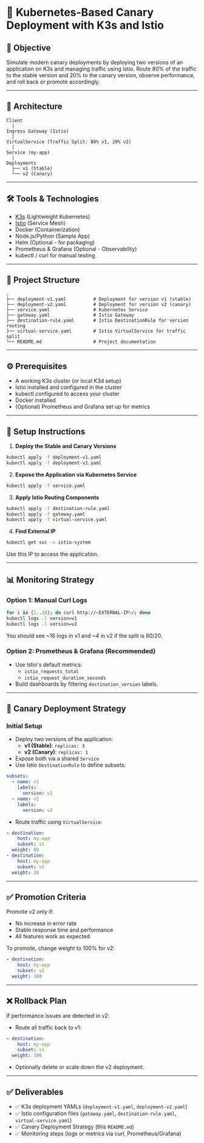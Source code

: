 
# 🚀 Kubernetes-Based Canary Deployment with K3s and Istio

## 📌 Objective
Simulate modern canary deployments by deploying two versions of an application on K3s and managing traffic using Istio. Route 80% of the traffic to the stable version and 20% to the canary version, observe performance, and roll back or promote accordingly.

---

## 🧱 Architecture

```
Client
  |
Ingress Gateway (Istio)
  |
VirtualService (Traffic Split: 80% v1, 20% v2)
  |
Service (my-app)
  |
Deployments
  ├── v1 (Stable)
  └── v2 (Canary)
```

---

## 🛠️ Tools & Technologies

- [K3s](https://k3s.io/) (Lightweight Kubernetes)
- [Istio](https://istio.io/) (Service Mesh)
- Docker (Containerization)
- Node.js/Python (Sample App)
- Helm (Optional - for packaging)
- Prometheus & Grafana (Optional - Observability)
- kubectl / curl for manual testing

---

## 📁 Project Structure

```
.
├── deployment-v1.yaml          # Deployment for version v1 (stable)
├── deployment-v2.yaml          # Deployment for version v2 (canary)
├── service.yaml                # Kubernetes Service
├── gateway.yaml                # Istio Gateway
├── destination-rule.yaml       # Istio DestinationRule for version routing
├── virtual-service.yaml        # Istio VirtualService for traffic split
└── README.md                   # Project documentation
```

---

## ⚙️ Prerequisites

- A working K3s cluster (or local K3d setup)
- Istio installed and configured in the cluster
- kubectl configured to access your cluster
- Docker installed
- (Optional) Prometheus and Grafana set up for metrics

---

## 🚀 Setup Instructions

1. **Deploy the Stable and Canary Versions**

```bash
kubectl apply -f deployment-v1.yaml
kubectl apply -f deployment-v2.yaml
```

2. **Expose the Application via Kubernetes Service**

```bash
kubectl apply -f service.yaml
```

3. **Apply Istio Routing Components**

```bash
kubectl apply -f destination-rule.yaml
kubectl apply -f gateway.yaml
kubectl apply -f virtual-service.yaml
```

4. **Find External IP**

```bash
kubectl get svc -n istio-system
```

Use this IP to access the application.

---

## 📊 Monitoring Strategy

### Option 1: Manual Curl Logs

```bash
for i in {1..20}; do curl http://<EXTERNAL-IP>/; done
kubectl logs -l version=v1
kubectl logs -l version=v2
```

You should see ~16 logs in v1 and ~4 in v2 if the split is 80/20.

### Option 2: Prometheus & Grafana (Recommended)

- Use Istio's default metrics:
  - `istio_requests_total`
  - `istio_request_duration_seconds`
- Build dashboards by filtering `destination_version` labels.

---

## 🧠 Canary Deployment Strategy

### Initial Setup

- Deploy two versions of the application:
  - **v1 (Stable)**: `replicas: 3`
  - **v2 (Canary)**: `replicas: 1`
- Expose both via a shared `Service`
- Use Istio `DestinationRule` to define subsets:
  
```yaml
subsets:
  - name: v1
    labels:
      version: v1
  - name: v2
    labels:
      version: v2
```

- Route traffic using `VirtualService`:

```yaml
- destination:
    host: my-app
    subset: v1
  weight: 80
- destination:
    host: my-app
    subset: v2
  weight: 20
```

---

## ✅ Promotion Criteria

Promote v2 only if:

- No increase in error rate
- Stable response time and performance
- All features work as expected

To promote, change weight to 100% for v2:

```yaml
- destination:
    host: my-app
    subset: v2
  weight: 100
```

---

## ❌ Rollback Plan

If performance issues are detected in v2:

- Route all traffic back to v1:

```yaml
- destination:
    host: my-app
    subset: v1
  weight: 100
```

- Optionally delete or scale down the v2 deployment.

---

## ✅ Deliverables

- ✅ K3s deployment YAMLs (`deployment-v1.yaml`, `deployment-v2.yaml`)
- ✅ Istio configuration files (`gateway.yaml`, `destination-rule.yaml`, `virtual-service.yaml`)
- ✅ Canary Deployment Strategy (this `README.md`)
- ✅ Monitoring steps (logs or metrics via curl, Prometheus/Grafana)
